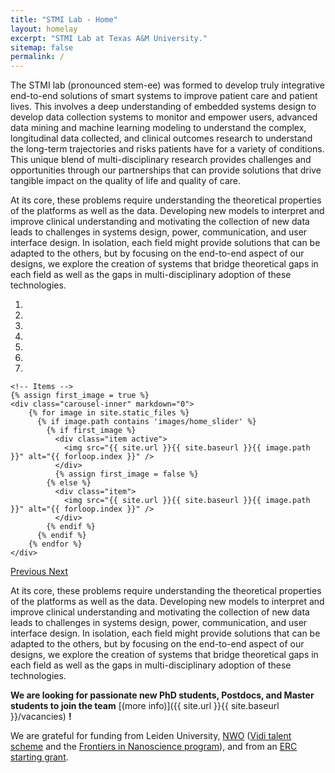 ```yaml
---
title: "STMI Lab - Home"
layout: homelay
excerpt: "STMI Lab at Texas A&M University."
sitemap: false
permalink: /
---
```


The STMI lab (pronounced stem-ee) was formed to develop truly integrative end-to-end solutions of smart systems to improve patient care and patient lives. This involves a deep understanding of embedded systems design to develop data collection systems to monitor and empower users, advanced data mining and machine learning modeling to understand the complex, longitudinal data collected, and clinical outcomes research to understand the long-term trajectories and risks patients have for a variety of conditions. This unique blend of multi-disciplinary research provides challenges and opportunities through our partnerships that can provide solutions that drive tangible impact on the quality of life and quality of care.

At its core, these problems require understanding the theoretical properties of the platforms as well as the data. Developing new models to interpret and improve clinical understanding and motivating the collection of new data leads to challenges in systems design, power, communication, and user interface design. In isolation, each field might provide solutions that can be adapted to the others, but by focusing on the end-to-end aspect of our designs, we explore the creation of systems that bridge theoretical gaps in each field as well as the gaps in multi-disciplinary adoption of these technologies.


<div markdown="0" id="carousel" class="carousel slide" data-ride="carousel" data-interval="5000" data-pause="hover" >
    <!-- Menu -->
    <ol class="carousel-indicators">
        <li data-target="#carousel" data-slide-to="0" class="active"></li>
        <li data-target="#carousel" data-slide-to="1"></li>
        <li data-target="#carousel" data-slide-to="2"></li>
        <li data-target="#carousel" data-slide-to="3"></li>
        <li data-target="#carousel" data-slide-to="4"></li>
        <li data-target="#carousel" data-slide-to="5"></li>
        <li data-target="#carousel" data-slide-to="6"></li>
    </ol>

    <!-- Items -->
    {% assign first_image = true %}
    <div class="carousel-inner" markdown="0">
        {% for image in site.static_files %}
          {% if image.path contains 'images/home_slider' %}
            {% if first_image %}
              <div class="item active">
                <img src="{{ site.url }}{{ site.baseurl }}{{ image.path }}" alt="{{ forloop.index }}" />
              </div>
              {% assign first_image = false %}
            {% else %}
              <div class="item">
                <img src="{{ site.url }}{{ site.baseurl }}{{ image.path }}" alt="{{ forloop.index }}" />
              </div>
            {% endif %}
          {% endif %}
        {% endfor %}
    </div>
  <a class="left carousel-control" href="#carousel" role="button" data-slide="prev">
    <span class="glyphicon glyphicon-chevron-left" aria-hidden="true"></span>
    <span class="sr-only">Previous</span>
  </a>
  <a class="right carousel-control" href="#carousel" role="button" data-slide="next">
    <span class="glyphicon glyphicon-chevron-right" aria-hidden="true"></span>
    <span class="sr-only">Next</span>
  </a>
</div>




At its core, these problems require understanding the theoretical properties of the platforms as well as the data. Developing new models to interpret and improve clinical understanding and motivating the collection of new data leads to challenges in systems design, power, communication, and user interface design. In isolation, each field might provide solutions that can be adapted to the others, but by focusing on the end-to-end aspect of our designs, we explore the creation of systems that bridge theoretical gaps in each field as well as the gaps in multi-disciplinary adoption of these technologies.

 **We are  looking for passionate new PhD students, Postdocs, and Master students to join the team** [(more info)]({{ site.url }}{{ site.baseurl }}/vacancies) **!**


We are grateful for funding from Leiden University, [NWO](www.nwo.nl) ([Vidi talent scheme](http://www.nwo.nl/en/research-and-results/programmes/Talent+Scheme) and the [Frontiers in Nanoscience program](https://www.universiteitleiden.nl/en/research/research-projects/science/frontiers-of-nanoscience-nanofront)), and from an [ERC starting grant](https://erc.europa.eu/funding/starting-grants).
